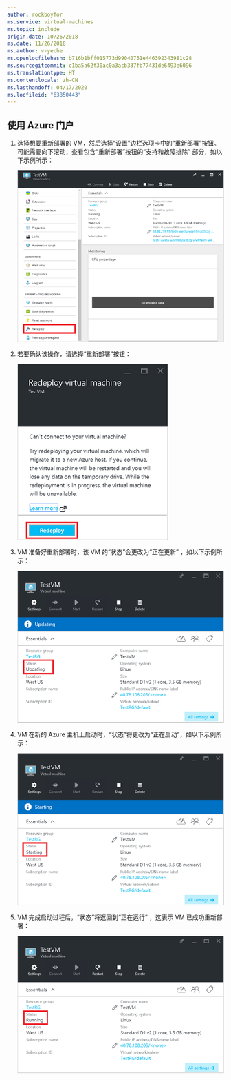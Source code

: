 ```yaml
---
author: rockboyfor
ms.service: virtual-machines
ms.topic: include
origin.date: 10/26/2018
ms.date: 11/26/2018
ms.author: v-yeche
ms.openlocfilehash: b716b1bff015773d99040751e446392343981c28
ms.sourcegitcommit: c1ba5a62f30ac0a3acb337fb77431de6493e6096
ms.translationtype: HT
ms.contentlocale: zh-CN
ms.lasthandoff: 04/17/2020
ms.locfileid: "63850443"
---
```

## <a name="use-the-azure-portal"></a>使用 Azure 门户
1. 选择想要重新部署的 VM，然后选择“设置”边栏选项卡中的“重新部署”按钮。   可能需要向下滚动，查看包含“重新部署”按钮的“支持和故障排除”  部分，如以下示例所示：

    ![Azure VM 边栏选项卡](./media/virtual-machines-common-redeploy-to-new-node/vmoverview.png)
2. 若要确认该操作，请选择“重新部署”按钮： 

    ![“重新部署 VM”边栏选项卡](./media/virtual-machines-common-redeploy-to-new-node/redeployvm.png)
3. VM 准备好重新部署时，该 VM 的“状态”会更改为“正在更新”  ，如以下示例所示： 

    ![VM 正在更新](./media/virtual-machines-common-redeploy-to-new-node/vmupdating.png)
4. VM 在新的 Azure 主机上启动时，“状态”将更改为“正在启动”，如以下示例所示：  

    ![VM 正在启动](./media/virtual-machines-common-redeploy-to-new-node/vmstarting.png)
5. VM 完成启动过程后，“状态”将返回到“正在运行”   ，这表示 VM 已成功重新部署：

    ![VM 正在运行](./media/virtual-machines-common-redeploy-to-new-node/vmrunning.png)

<!-- Update_Description: update meta properties -->